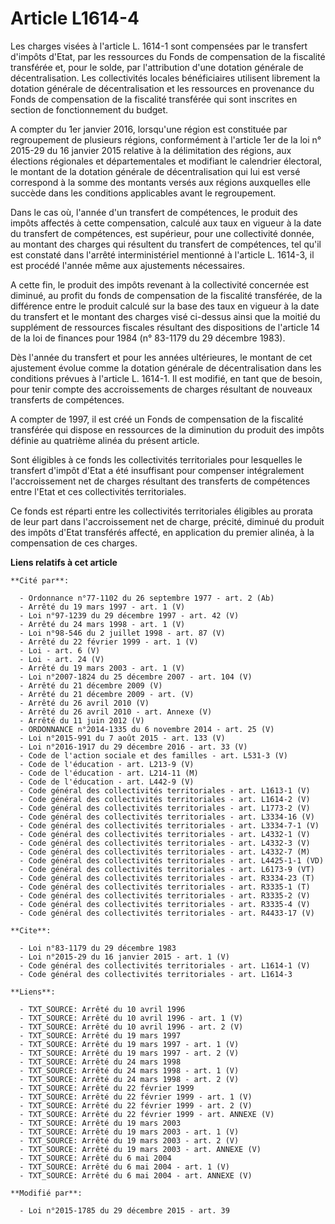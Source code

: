 # Article L1614-4

Les charges visées à l'article L. 1614-1 sont compensées par le transfert d'impôts d'Etat, par les ressources du Fonds de
compensation de la fiscalité transférée et, pour le solde, par l'attribution d'une dotation générale de décentralisation. Les
collectivités locales bénéficiaires utilisent librement la dotation générale de décentralisation et les ressources en
provenance du Fonds de compensation de la fiscalité transférée qui sont inscrites en section de fonctionnement du budget. 

A compter du 1er janvier 2016, lorsqu'une région est constituée par regroupement de plusieurs régions, conformément à
l'article 1er de la loi n° 2015-29 du 16 janvier 2015 relative à la délimitation des régions, aux élections régionales et
départementales et modifiant le calendrier électoral, le montant de la dotation générale de décentralisation qui lui est
versé correspond à la somme des montants versés aux régions auxquelles elle succède dans les conditions applicables avant le
regroupement. 

Dans le cas où, l'année d'un transfert de compétences, le produit des impôts affectés à cette compensation, calculé aux taux
en vigueur à la date du transfert de compétences, est supérieur, pour une collectivité donnée, au montant des charges qui
résultent du transfert de compétences, tel qu'il est constaté dans l'arrêté interministériel mentionné à l'article L. 1614-3,
il est procédé l'année même aux ajustements nécessaires. 

A cette fin, le produit des impôts revenant à la collectivité concernée est diminué, au profit du fonds de compensation de la
fiscalité transférée, de la différence entre le produit calculé sur la base des taux en vigueur à la date du transfert et le
montant des charges visé ci-dessus ainsi que la moitié du supplément de ressources fiscales résultant des dispositions de
l'article 14 de la loi de finances pour 1984 (n° 83-1179 du 29 décembre 1983). 

Dès l'année du transfert et pour les années ultérieures, le montant de cet ajustement évolue comme la dotation générale de
décentralisation dans les conditions prévues à l'article L. 1614-1. Il est modifié, en tant que de besoin, pour tenir compte
des accroissements de charges résultant de nouveaux transferts de compétences. 

A compter de 1997, il est créé un Fonds de compensation de la fiscalité transférée qui dispose en ressources de la diminution
du produit des impôts définie au quatrième alinéa du présent article. 

Sont éligibles à ce fonds les collectivités territoriales pour lesquelles le transfert d'impôt d'Etat a été insuffisant pour
compenser intégralement l'accroissement net de charges résultant des transferts de compétences entre l'Etat et ces
collectivités territoriales. 

Ce fonds est réparti entre les collectivités territoriales éligibles au prorata de leur part dans l'accroissement net de
charge, précité, diminué du produit des impôts d'Etat transférés affecté, en application du premier alinéa, à la compensation
de ces charges.

**Liens relatifs à cet article**

	**Cité par**:

	  - Ordonnance n°77-1102 du 26 septembre 1977 - art. 2 (Ab)
	  - Arrêté du 19 mars 1997 - art. 1 (V)
	  - Loi n°97-1239 du 29 décembre 1997 - art. 42 (V)
	  - Arrêté du 24 mars 1998 - art. 1 (V)
	  - Loi n°98-546 du 2 juillet 1998 - art. 87 (V)
	  - Arrêté du 22 février 1999 - art. 1 (V)
	  - Loi - art. 6 (V)
	  - Loi - art. 24 (V)
	  - Arrêté du 19 mars 2003 - art. 1 (V)
	  - Loi n°2007-1824 du 25 décembre 2007 - art. 104 (V)
	  - Arrêté du 21 décembre 2009 (V)
	  - Arrêté du 21 décembre 2009 - art. (V)
	  - Arrêté du 26 avril 2010 (V)
	  - Arrêté du 26 avril 2010 - art. Annexe (V)
	  - Arrêté du 11 juin 2012 (V)
	  - ORDONNANCE n°2014-1335 du 6 novembre 2014 - art. 25 (V)
	  - Loi n°2015-991 du 7 août 2015 - art. 133 (V)
	  - Loi n°2016-1917 du 29 décembre 2016 - art. 33 (V)
	  - Code de l'action sociale et des familles - art. L531-3 (V)
	  - Code de l'éducation - art. L213-9 (V)
	  - Code de l'éducation - art. L214-11 (M)
	  - Code de l'éducation - art. L442-9 (V)
	  - Code général des collectivités territoriales - art. L1613-1 (V)
	  - Code général des collectivités territoriales - art. L1614-2 (V)
	  - Code général des collectivités territoriales - art. L1773-2 (V)
	  - Code général des collectivités territoriales - art. L3334-16 (V)
	  - Code général des collectivités territoriales - art. L3334-7-1 (V)
	  - Code général des collectivités territoriales - art. L4332-1 (V)
	  - Code général des collectivités territoriales - art. L4332-3 (V)
	  - Code général des collectivités territoriales - art. L4332-7 (M)
	  - Code général des collectivités territoriales - art. L4425-1-1 (VD)
	  - Code général des collectivités territoriales - art. L6173-9 (VT)
	  - Code général des collectivités territoriales - art. R3334-23 (T)
	  - Code général des collectivités territoriales - art. R3335-1 (T)
	  - Code général des collectivités territoriales - art. R3335-2 (V)
	  - Code général des collectivités territoriales - art. R3335-4 (V)
	  - Code général des collectivités territoriales - art. R4433-17 (V)

	**Cite**:

	  - Loi n°83-1179 du 29 décembre 1983
	  - Loi n°2015-29 du 16 janvier 2015 - art. 1 (V)
	  - Code général des collectivités territoriales - art. L1614-1 (V)
	  - Code général des collectivités territoriales - art. L1614-3

	**Liens**:

	  - TXT_SOURCE: Arrêté du 10 avril 1996
	  - TXT_SOURCE: Arrêté du 10 avril 1996 - art. 1 (V)
	  - TXT_SOURCE: Arrêté du 10 avril 1996 - art. 2 (V)
	  - TXT_SOURCE: Arrêté du 19 mars 1997
	  - TXT_SOURCE: Arrêté du 19 mars 1997 - art. 1 (V)
	  - TXT_SOURCE: Arrêté du 19 mars 1997 - art. 2 (V)
	  - TXT_SOURCE: Arrêté du 24 mars 1998
	  - TXT_SOURCE: Arrêté du 24 mars 1998 - art. 1 (V)
	  - TXT_SOURCE: Arrêté du 24 mars 1998 - art. 2 (V)
	  - TXT_SOURCE: Arrêté du 22 février 1999
	  - TXT_SOURCE: Arrêté du 22 février 1999 - art. 1 (V)
	  - TXT_SOURCE: Arrêté du 22 février 1999 - art. 2 (V)
	  - TXT_SOURCE: Arrêté du 22 février 1999 - art. ANNEXE (V)
	  - TXT_SOURCE: Arrêté du 19 mars 2003
	  - TXT_SOURCE: Arrêté du 19 mars 2003 - art. 1 (V)
	  - TXT_SOURCE: Arrêté du 19 mars 2003 - art. 2 (V)
	  - TXT_SOURCE: Arrêté du 19 mars 2003 - art. ANNEXE (V)
	  - TXT_SOURCE: Arrêté du 6 mai 2004
	  - TXT_SOURCE: Arrêté du 6 mai 2004 - art. 1 (V)
	  - TXT_SOURCE: Arrêté du 6 mai 2004 - art. ANNEXE (V)

	**Modifié par**:

	  - Loi n°2015-1785 du 29 décembre 2015 - art. 39
